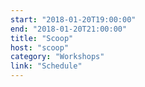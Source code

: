 ```yaml
---
start: "2018-01-20T19:00:00"
end: "2018-01-20T21:00:00"
title: "Scoop"
host: "scoop"
category: "Workshops"
link: "Schedule"
---
```

